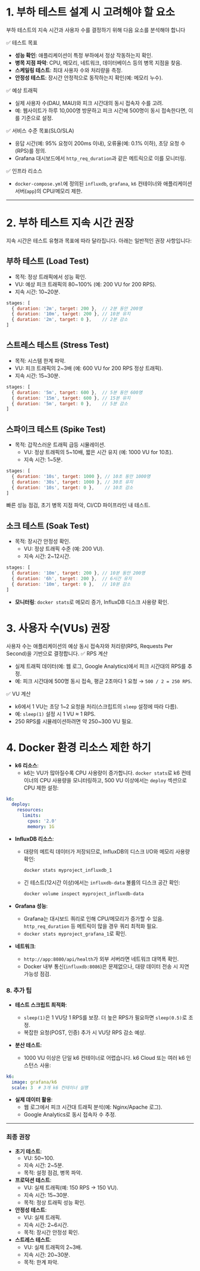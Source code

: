 # 1. 부하 테스트 설계 시 고려해야 할 요소
부하 테스트의 지속 시간과 사용자 수를 결정하기 위해 다음 요소를 분석해야 합니다

✅ 테스트 목표
  - **성능 확인**: 애플리케이션이 특정 부하에서 정상 작동하는지 확인.
  - **병목 지점 파악**: CPU, 메모리, 네트워크, 데이터베이스 등의 병목 지점을 찾음.
  - **스케일링 테스트**: 최대 사용자 수와 처리량을 측정.
  - **안정성 테스트**: 장시간 안정적으로 동작하는지 확인(예: 메모리 누수).

✅ 예상 트래픽
  - 실제 사용자 수(DAU, MAU)와 피크 시간대의 동시 접속자 수를 고려.
  - 예: 웹사이트가 하루 10,000명 방문하고 피크 시간에 500명이 동시 접속한다면, 이를 기준으로 설정.

✅ 서비스 수준 목표(SLO/SLA)
  - 응답 시간(예: 95% 요청이 200ms 이내), 오류율(예: 0.1% 이하), 초당 요청 수(RPS)를 정의.
  - Grafana 대시보드에서 `http_req_duration`과 같은 메트릭으로 이를 모니터링.

✅ 인프라 리소스
  - `docker-compose.yml`에 정의된 `influxdb`, `grafana`, `k6` 컨테이너와 애플리케이션 서버(`app`)의 CPU/메모리 제한.
  
---

# 2. 부하 테스트 지속 시간 권장
지속 시간은 테스트 유형과 목표에 따라 달라집니다. 아래는 일반적인 권장 사항입니다:

## 부하 테스트 (Load Test)
- 목적: 정상 트래픽에서 성능 확인.
- VU: 예상 피크 트래픽의 80~100% (예: 200 VU for 200 RPS).
- 지속 시간: 10~20분.
```js
stages: [
  { duration: '2m', target: 200 },  // 2분 동안 200명
  { duration: '10m', target: 200 }, // 10분 유지
  { duration: '2m', target: 0 },    // 2분 감소
]
```

## 스트레스 테스트 (Stress Test)
- 목적: 시스템 한계 파악.
- VU: 피크 트래픽의 2~3배 (예: 600 VU for 200 RPS 정상 트래픽).
- 지속 시간: 15~30분.
```js
stages: [
  { duration: '5m', target: 600 },  // 5분 동안 600명
  { duration: '15m', target: 600 }, // 15분 유지
  { duration: '5m', target: 0 },    // 5분 감소
]
```


##  스파이크 테스트 (Spike Test)
- 목적: 갑작스러운 트래픽 급등 시뮬레이션.
  - VU: 정상 트래픽의 5~10배, 짧은 시간 유지 (예: 1000 VU for 10초).
  - 지속 시간: 1~5분.
```js
stages: [
  { duration: '10s', target: 1000 }, // 10초 동안 1000명
  { duration: '30s', target: 1000 }, // 30초 유지
  { duration: '10s', target: 0 },    // 10초 감소
]
```
빠른 성능 점검, 초기 병목 지점 파악, CI/CD 파이프라인 내 테스트.


## 소크 테스트 (Soak Test)
- 목적: 장시간 안정성 확인.
  - VU: 정상 트래픽 수준 (예: 200 VU).
  - 지속 시간: 2~12시간.
```js
stages: [
  { duration: '10m', target: 200 }, // 10분 동안 200명
  { duration: '6h', target: 200 },  // 6시간 유지
  { duration: '10m', target: 0 },   // 10분 감소
]
```
- **모니터링**: `docker stats`로 메모리 증가, InfluxDB 디스크 사용량 확인.


# 3. 사용자 수(VUs) 권장
사용자 수는 애플리케이션의 예상 동시 접속자와 처리량(RPS, Requests Per Second)을 기반으로 결정합니다.
✅ RPS 계산
- 실제 트래픽 데이터(예: 웹 로그, Google Analytics)에서 피크 시간대의 RPS를 추정.
- 예: 피크 시간대에 500명 동시 접속, 평균 2초마다 1 요청 → `500 / 2 = 250 RPS`.

✅ VU 계산
- k6에서 1 VU는 초당 1~2 요청을 처리(스크립트의 `sleep` 설정에 따라 다름).
- 예: `sleep(1)` 설정 시 1 VU ≈ 1 RPS.
- 250 RPS를 시뮬레이션하려면 약 250~300 VU 필요.


# 4. Docker 환경 리소스 제한 하기
- **k6 리소스**:
  - k6는 VU가 많아질수록 CPU 사용량이 증가합니다. `docker stats`로 k6 컨테이너의 CPU 사용량을 모니터링하고, 500 VU 이상에서는 `deploy` 섹션으로 CPU 제한 설정:
```yaml
k6:
  deploy:
	resources:
	  limits:
		cpus: '2.0'
		memory: 1G
```

- **InfluxDB 리소스**:
  - 대량의 메트릭 데이터가 저장되므로, InfluxDB의 디스크 I/O와 메모리 사용량 확인:
    ```bash
    docker stats myproject_influxdb_1
    ```
  - 긴 테스트(12시간 이상)에서는 `influxdb-data` 볼륨의 디스크 공간 확인:
    ```bash
    docker volume inspect myproject_influxdb-data
    ```

- **Grafana 성능**:
  - Grafana는 대시보드 쿼리로 인해 CPU/메모리가 증가할 수 있음. `http_req_duration` 등 메트릭이 많을 경우 쿼리 최적화 필요.
  - `docker stats myproject_grafana_1`로 확인.

- **네트워크**:
  - `http://app:8080/api/health`가 외부 서버라면 네트워크 대역폭 확인.
  - Docker 내부 통신(`influxdb:8086`)은 문제없으나, 대량 데이터 전송 시 지연 가능성 점검.


### 8. **추가 팁**
- **테스트 스크립트 최적화**:
  - `sleep(1)`은 1 VU당 1 RPS를 보장. 더 높은 RPS가 필요하면 `sleep(0.5)`로 조정.
  - 복잡한 요청(POST, 인증) 추가 시 VU당 RPS 감소 예상.

- **분산 테스트**:
  - 1000 VU 이상은 단일 k6 컨테이너로 어렵습니다. k6 Cloud 또는 여러 k6 인스턴스 사용:
```yaml
k6:
  image: grafana/k6
  scale: 3  # 3개 k6 컨테이너 실행
```

- **실제 데이터 활용**:
  - 웹 로그에서 피크 시간대 트래픽 분석(예: Nginx/Apache 로그).
  - Google Analytics로 동시 접속자 수 추정.

---

### 최종 권장
- **초기 테스트**:
  - VU: 50~100.
  - 지속 시간: 2~5분.
  - 목적: 설정 점검, 병목 파악.
- **프로덕션 테스트**:
  - VU: 실제 트래픽(예: 150 RPS → 150 VU).
  - 지속 시간: 15~30분.
  - 목적: 정상 트래픽 성능 확인.
- **안정성 테스트**:
  - VU: 실제 트래픽.
  - 지속 시간: 2~6시간.
  - 목적: 장시간 안정성 확인.
- **스트레스 테스트**:
  - VU: 실제 트래픽의 2~3배.
  - 지속 시간: 20~30분.
  - 목적: 한계 파악.
